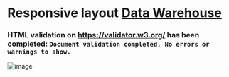 # Responsive layout [Data Warehouse](https://www.figma.com/file/WgKpgLtg8Pj30hU4eWhOVb/Exam-1_variant-2)

### HTML validation on https://validator.w3.org/ has been completed:  ```Document validation completed. No errors or warnings to show. ```

![image](https://user-images.githubusercontent.com/112722061/222778817-a7ad8da1-c75a-4684-af95-35a302adad8c.png)
